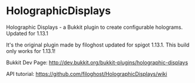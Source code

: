 # HolographicDisplays
Holographic Displays - a Bukkit plugin to create configurable holograms. Updated for 1.13.1


It's the original plugin made by filoghost updated for spigot 1.13.1. This build only works for 1.13.1!



Bukkit Dev Page: http://dev.bukkit.org/bukkit-plugins/holographic-displays

API tutorial: https://github.com/filoghost/HolographicDisplays/wiki
